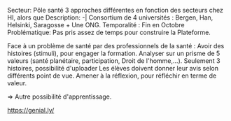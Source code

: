 

Secteur: Pôle santé
    3 approches différentes en fonction des secteurs chez HI, alors que
Description: -|
    Consortium de 4 universités : Bergen, Han, Helsinki, Saragosse + Une ONG.
Temporalité : Fin en Octobre
Problématique: Pas pris assez de temps pour construire la Plateforme.

Face à un problème de santé par des professionnels de la santé :
Avoir des histoires (stimuli), pour engager la formation. Analyser sur un prisme de 5 valeurs (santé planétaire, participation, Droit de l'homme,...).
Seulement 3 histoires, possibilité d'uploader
Les élèves doivent donner leur avis selon différents point de vue. Amener à la réflexion, pour réfléchir en terme de valeur.

=> Autre possibilité d'apprentissage.

https://genial.ly/


